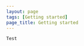 ```yaml
---
layout: page
tags: [Getting started]
page_title: Getting started
---
```


~~~~~~~~ bash
Test
~~~~~~~~
